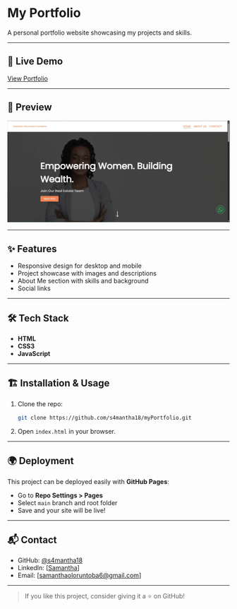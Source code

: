 # My Portfolio

A personal portfolio website showcasing my projects and skills.

---

## 🚀 Live Demo

[View Portfolio](https://s4mantha18.github.io/myPortfolio/)

---

## 📸 Preview

![Portfolio Screenshot](img/recruitement_ss.webp)

---

## ✨ Features

* Responsive design for desktop and mobile
* Project showcase with images and descriptions
* About Me section with skills and background
* Social links

---

## 🛠️ Tech Stack

* **HTML**
* **CSS3**
* **JavaScript**

---

## 🏗️ Installation & Usage

1. Clone the repo:

   ```bash
   git clone https://github.com/s4mantha18/myPortfolio.git
   ```
2. Open `index.html` in your browser.

---

## 🌍 Deployment

This project can be deployed easily with **GitHub Pages**:

* Go to **Repo Settings > Pages**
* Select `main` branch and root folder
* Save and your site will be live!

---

## 📬 Contact

* GitHub: [@s4mantha18](https://github.com/s4mantha18)
* LinkedIn: \[[Samantha](https://www.linkedin.com/in/samanthaoloruntoba18/)]
* Email: \[[samanthaoloruntoba6@gmail.com](mailto:samanthaoloruntoba6@gmail.com)]

---

> If you like this project, consider giving it a ⭐ on GitHub!
